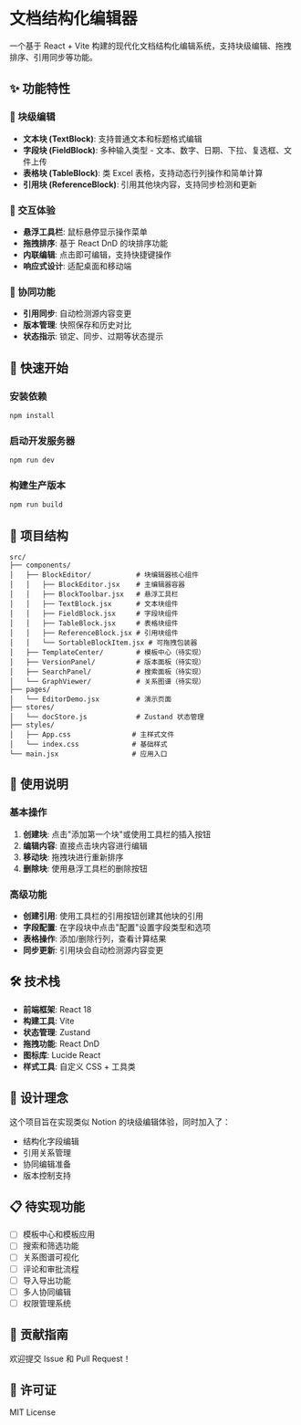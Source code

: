 # 文档结构化编辑器

一个基于 React + Vite 构建的现代化文档结构化编辑系统，支持块级编辑、拖拽排序、引用同步等功能。

## ✨ 功能特性

### 📝 块级编辑
- **文本块 (TextBlock)**: 支持普通文本和标题格式编辑
- **字段块 (FieldBlock)**: 多种输入类型 - 文本、数字、日期、下拉、复选框、文件上传
- **表格块 (TableBlock)**: 类 Excel 表格，支持动态行列操作和简单计算
- **引用块 (ReferenceBlock)**: 引用其他块内容，支持同步检测和更新

### 🎯 交互体验
- **悬浮工具栏**: 鼠标悬停显示操作菜单
- **拖拽排序**: 基于 React DnD 的块排序功能
- **内联编辑**: 点击即可编辑，支持快捷键操作
- **响应式设计**: 适配桌面和移动端

### 🔄 协同功能
- **引用同步**: 自动检测源内容变更
- **版本管理**: 快照保存和历史对比
- **状态指示**: 锁定、同步、过期等状态提示

## 🚀 快速开始

### 安装依赖
```bash
npm install
```

### 启动开发服务器
```bash
npm run dev
```

### 构建生产版本
```bash
npm run build
```

## 📁 项目结构

```
src/
├── components/
│   ├── BlockEditor/           # 块编辑器核心组件
│   │   ├── BlockEditor.jsx    # 主编辑器容器
│   │   ├── BlockToolbar.jsx   # 悬浮工具栏
│   │   ├── TextBlock.jsx      # 文本块组件
│   │   ├── FieldBlock.jsx     # 字段块组件
│   │   ├── TableBlock.jsx     # 表格块组件
│   │   ├── ReferenceBlock.jsx # 引用块组件
│   │   └── SortableBlockItem.jsx # 可拖拽包装器
│   ├── TemplateCenter/        # 模板中心（待实现）
│   ├── VersionPanel/          # 版本面板（待实现）
│   ├── SearchPanel/           # 搜索面板（待实现）
│   └── GraphViewer/           # 关系图谱（待实现）
├── pages/
│   └── EditorDemo.jsx         # 演示页面
├── stores/
│   └── docStore.js            # Zustand 状态管理
├── styles/
│   ├── App.css               # 主样式文件
│   └── index.css             # 基础样式
└── main.jsx                  # 应用入口
```

## 🎨 使用说明

### 基本操作
1. **创建块**: 点击"添加第一个块"或使用工具栏的插入按钮
2. **编辑内容**: 直接点击块内容进行编辑
3. **移动块**: 拖拽块进行重新排序
4. **删除块**: 使用悬浮工具栏的删除按钮

### 高级功能
- **创建引用**: 使用工具栏的引用按钮创建其他块的引用
- **字段配置**: 在字段块中点击"配置"设置字段类型和选项
- **表格操作**: 添加/删除行列，查看计算结果
- **同步更新**: 引用块会自动检测源内容变更

## 🛠️ 技术栈

- **前端框架**: React 18
- **构建工具**: Vite
- **状态管理**: Zustand
- **拖拽功能**: React DnD
- **图标库**: Lucide React
- **样式工具**: 自定义 CSS + 工具类

## 🎯 设计理念

这个项目旨在实现类似 Notion 的块级编辑体验，同时加入了：
- 结构化字段编辑
- 引用关系管理
- 协同编辑准备
- 版本控制支持

## 📋 待实现功能

- [ ] 模板中心和模板应用
- [ ] 搜索和筛选功能
- [ ] 关系图谱可视化
- [ ] 评论和审批流程
- [ ] 导入导出功能
- [ ] 多人协同编辑
- [ ] 权限管理系统

## 🤝 贡献指南

欢迎提交 Issue 和 Pull Request！

## 📄 许可证

MIT License